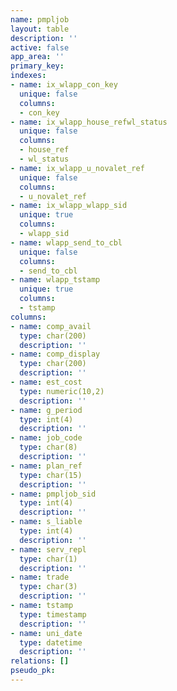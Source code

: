 ```yaml
---
name: pmpljob
layout: table
description: ''
active: false
app_area: ''
primary_key: 
indexes:
- name: ix_wlapp_con_key
  unique: false
  columns:
  - con_key
- name: ix_wlapp_house_refwl_status
  unique: false
  columns:
  - house_ref
  - wl_status
- name: ix_wlapp_u_novalet_ref
  unique: false
  columns:
  - u_novalet_ref
- name: ix_wlapp_wlapp_sid
  unique: true
  columns:
  - wlapp_sid
- name: wlapp_send_to_cbl
  unique: false
  columns:
  - send_to_cbl
- name: wlapp_tstamp
  unique: true
  columns:
  - tstamp
columns:
- name: comp_avail
  type: char(200)
  description: ''
- name: comp_display
  type: char(200)
  description: ''
- name: est_cost
  type: numeric(10,2)
  description: ''
- name: g_period
  type: int(4)
  description: ''
- name: job_code
  type: char(8)
  description: ''
- name: plan_ref
  type: char(15)
  description: ''
- name: pmpljob_sid
  type: int(4)
  description: ''
- name: s_liable
  type: int(4)
  description: ''
- name: serv_repl
  type: char(1)
  description: ''
- name: trade
  type: char(3)
  description: ''
- name: tstamp
  type: timestamp
  description: ''
- name: uni_date
  type: datetime
  description: ''
relations: []
pseudo_pk: 
---
```


